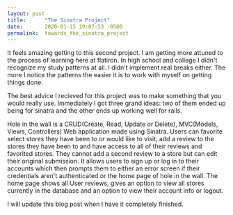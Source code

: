 ```yaml
---
layout: post
title:      "The Sinatra Project"
date:       2020-01-15 19:07:53 -0500
permalink:  towards_the_sinatra_project
---
```



It feels amazing getting to this second project. I am getting more attuned to the process of learning here at flatiron. In high school and college I didn't recognize my study patterns at all. I didn't implement real breaks either. The more I notice the patterns the easier it is to work with myself on getting things done. 

The best advice I recieved for this project was to make something that you would really use. Immediately I got three grand ideas: two of them ended up being for sinatra and the other ends up working well for rails.

Hole in the wall is a CRUD(Create, Read, Update or Delete), MVC(Models, Views, Controllers) Web application made using Sinatra. Users can favorite select stores they have been to or would like to visit, add a review to the stores they have been to and have access to all of their reviews and favorited stores. They cannot add a second review to a store but can edit their original submission. It allows users to sign up or log in to their accounts which then prompts them to either an error screen if their credentials aren't authenticated or the home page of hole in the wall. The home page shows all User reviews, gives an option to view all stores currently in the database and an option to view their account info or logout. 

I will update this blog post when I have it completely finished.
